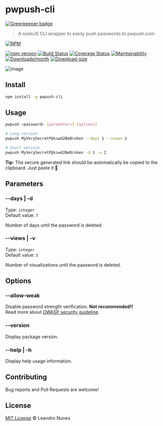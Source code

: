 # pwpush-cli

[![Greenkeeper badge](https://badges.greenkeeper.io/lnfnunes/pwpush-cli.svg)](https://greenkeeper.io/)

> A nodeJS CLI wrapper to easily push passwords to pwpush.com

[![NPM][npm-image] ][npm-url]

[![npm version][version-image]][version-url]
[![Build Status][ci-image]][ci-url]
[![Coverage Status][coverage-image]][coverage-url]
[![Maintainability][quality-image]][quality-url]\
[![Downloads/month][npmcharts-image]][npmcharts-url]
[![Download-size][download-size-image]][download-size-url]


![image](https://user-images.githubusercontent.com/2450417/37249539-122d2056-24c8-11e8-860c-ca4609ef4073.png)

## Install
```bash
npm install -g pwpush-cli
```

## Usage
```bash
pwpush <password> [parameters] [options]

# Long version
pwpush MyVerySecretP@sswd2BeBroken --days 1 --views 2

# Short version
pwpush MyVerySecretP@sswd2BeBroken -d 1 -v 2
```

**Tip:** The secure generated link should be automatically be copied to the clipboard. Just paste it 🍻

## Parameters

### --days | -d

Type: `integer` \
Default value: `7`

Number of days until the password is deleted.

### --views | -v

Type: `integer` \
Default value: `5`

Number of visualizations until the password is deleted.

## Options

###  --allow-weak
Disable password strength verification. **Not recommended!!** \
Read more about [OWASP security guideline](https://bit.ly/owasp-secure-guideline).

###  --version
Display package version.

### --help | -h
Display help usage information.

## Contributing
Bug reports and Pull Requests are welcome!

## License
[MIT License](LICENSE) © Leandro Nunes



[npm-image]: https://nodei.co/npm/pwpush-cli.svg?downloads=true
[npm-url]: https://npmjs.org/package/pwpush-cli
[version-image]: https://badge.fury.io/js/pwpush-cli.svg
[version-url]: https://badge.fury.io/js/pwpush-cli
[ci-image]: https://travis-ci.org/lnfnunes/pwpush-cli.svg?branch=master
[ci-url]: https://travis-ci.org/lnfnunes/pwpush-cli
[coverage-image]: https://coveralls.io/repos/github/lnfnunes/pwpush-cli/badge.svg?branch=master
[coverage-url]: https://coveralls.io/github/lnfnunes/pwpush-cli?branch=master
[quality-image]: https://api.codeclimate.com/v1/badges/bbb9ff8b5e698891fe56/maintainability
[quality-url]: https://codeclimate.com/github/lnfnunes/pwpush-cli/maintainability
[npmcharts-image]: https://img.shields.io/npm/dm/pwpush-cli.svg
[npmcharts-url]: https://npmcharts.com/compare/pwpush-cli?minimal=true
[download-size-image]: https://packagephobia.now.sh/badge?p=pwpush-cli
[download-size-url]: https://packagephobia.now.sh/result?p=pwpush-cli
